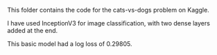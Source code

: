 This folder contains the code for the cats-vs-dogs problem on Kaggle.

I have used InceptionV3 for image classification, with two dense layers added at the end.

This basic model had a log loss of 0.29805.
